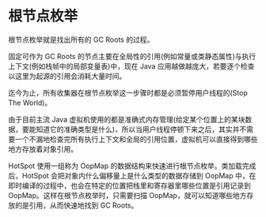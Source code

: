# 根节点枚举

根节点枚举就是找出所有的 GC Roots 的过程。

固定可作为 GC Roots 的节点主要在全局性的引用(例如常量或类静态属性)与执行上下文(例如栈帧中的局部变量表)中，现在 Java 应用越做越庞大，若要逐个检查以这里为起源的引用会消耗大量时间。

迄今为止，所有收集器在根节点枚举这一步骤时都是必须暂停用户线程的(Stop The World)。

由于目前主流 Java 虚拟机使用的都是准确式内存管理(给定某个位置上的某块数据，要能知道它的准确类型是什么)，所以当用户线程停顿下来之后，其实并不需要一个不漏地检查完所有执行上下文和全局的引用位置，虚拟机可以直接得到哪些地方存放着对象引用。

HotSpot 使用一组称为 OopMap 的数据结构来快速进行根节点枚举。类加载完成后，HotSpot 会把对象内什么偏移量上是什么类型的数据存储到 OopMap 中，在即时编译的过程中，也会在特定的位置把栈里和寄存器里哪些位置是引用记录到 OopMap。这样在根节点枚举时，只需要扫描 OopMap，就可以知道哪些地方存放的是引用，从而快速地找到 GC Roots。
